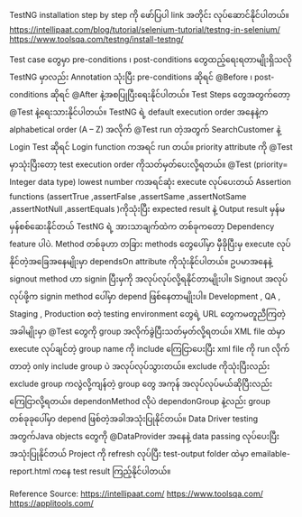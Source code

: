 
TestNG installation step by step ကို ဖော်ပြပါ link အတိုင်း လုပ်ဆောင်နိုင်ပါတယ်။
https://intellipaat.com/blog/tutorial/selenium-tutorial/testng-in-selenium/
https://www.toolsqa.com/testng/install-testng/

Test case တွေမှာ pre-conditions ၊ post-conditions တွေထည့်ရေးရတာမျိုးရှိသလို TestNG မှာလည်း Annotation သုံးပြီး pre-conditions ဆိုရင် @Before ၊ post-conditions ဆိုရင် @After နဲ့အစပြုပြီးရေးနိုင်ပါတယ်။ Test Steps တွေအတွက်တော့ @Test နဲ့ရေးသားနိုင်ပါတယ်။
TestNG ရဲ့ default execution order အနေနဲ့က alphabetical order (A – Z) အလိုက် @Test run တဲ့အတွက် SearchCustomer နဲ့ Login Test ဆိုရင် Login function ကအရင် run တယ်။ priority attribute ကို @Test မှာသုံးပြီးတော့ test execution order ကိုသတ်မှတ်ပေးလို့ရတယ်။ @Test (priority= Integer data type) lowest number ကအရင်ဆုံး execute လုပ်ပေးတယ်
Assertion functions (assertTrue ,assertFalse ,assertSame ,assertNotSame ,assertNotNull ,assertEquals )ကိုသုံးပြီး expected result နဲ့ Output result မှန်မမှန်စစ်ဆေးနိုင်တယ်
TestNG ရဲ့ အားသာချက်ထဲက တစ်ခုကတော့ Dependency feature ပါပဲ. Method တစ်ခုဟာ တခြား methods တွေပေါ်မှာ မှီခိုပြီးမှ execute လုပ်နိုင်တဲ့အခြေအနေမျိုးမှာ dependsOn attribute ကိုသုံးနိုင်ပါတယ်။ ဥပမာအနေနဲ့ signout method ဟာ signin ပြီးမှကို အလုပ်လုပ်လို့ရနိုင်တာမျိုးပါ။ Signout အလုပ်လုပ်ဖို့က signin method ပေါ်မှာ depend ဖြစ်နေတာမျိုးပါ။
Development , QA , Staging , Production စတဲ့ testing environment တွေရဲ့ URL တွေကမတူညီကြတဲ့အခါမျိုးမှာ @Test တွေကို group အလိုက်ခွဲပြီးသတ်မှတ်လို့ရတယ်။  XML file ထဲမှာ execute လုပ်ချင်တဲ့  group name ကို include ကြေငြာပေးပြီး xml file ကို run လိုက်တာတဲ့ only include group ပဲ အလုပ်လုပ်သွားတယ်။ exclude ကိုသုံးပြီးလည်း exclude group ကလွဲလို့ကျန်တဲ့ group တွေ အကုန် အလုပ်လုပ်မယ်ဆိုပြီးလည်း ကြေငြာလို့ရတယ်။ dependonMethod လိုပဲ dependonGroup နဲ့လည်း group တစ်ခုခုပေါ်မှာ depend ဖြစ်တဲ့အခါအသုံးပြုနိုင်တယ်။ 
Data Driver testing အတွက်Java objects တွေကို  @DataProvider အနေနဲ့ data passing လုပ်ပေးပြီးအသုံးပြုနိုင်တယ်
Project ကို refresh လုပ်ပြီး test-output folder ထဲမှာ emailable-report.html ကနေ test result ကြည့်နိုင်ပါတယ်။


Reference Source:
https://intellipaat.com/
https://www.toolsqa.com/
https://applitools.com/
